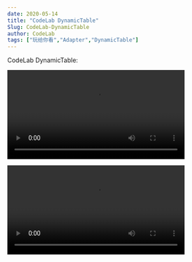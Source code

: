 ```yaml
---
date: 2020-05-14
title: "CodeLab DynamicTable"
Slug: CodeLab-DynamicTable
author: CodeLab
tags: ["玩给你看","Adapter","DynamicTable"]
---
```


CodeLab DynamicTable:

<!--truncate-->

<video width="80%" src="https://adapter.codelab.club/video/1589459621915320.mp4" controls="controls"></video>

<video width="80%" src="https://adapter.codelab.club/video/1589459630916864.mp4" controls="controls"></video>